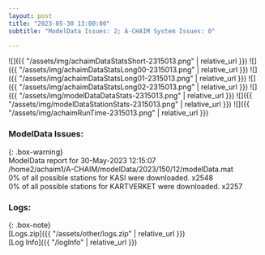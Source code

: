 ```yaml
---
layout: post
title: "2023-05-30 13:00:00"
subtitle: "ModelData Issues: 2; A-CHAIM System Issues: 0"

---
```


![]({{ "/assets/img/achaimDataStatsShort-2315013.png" | relative_url }})
![]({{ "/assets/img/achaimDataStatsLong00-2315013.png" | relative_url }})
![]({{ "/assets/img/achaimDataStatsLong01-2315013.png" | relative_url }})
![]({{ "/assets/img/achaimDataStatsLong02-2315013.png" | relative_url }})
![]({{ "/assets/img/modelDataDataStats-2315013.png" | relative_url }})
![]({{ "/assets/img/modelDataStationStats-2315013.png" | relative_url }})
![]({{ "/assets/img/achaimRunTime-2315013.png" | relative_url }})


### ModelData Issues:  
  
{: .box-warning}  
 ModelData report for 30-May-2023 12:15:07   
 /home2/achaim1/A-CHAIM/modelData/2023/150/12/modelData.mat   
 0% of all possible stations for KASI were downloaded. x2548   
 0% of all possible stations for KARTVERKET were downloaded. x2257   
  


### Logs:  
  
{: .box-note}  
[Logs.zip]({{ "/assets/other/logs.zip" | relative_url }})  
[Log Info]({{ "/logInfo" | relative_url }})  
